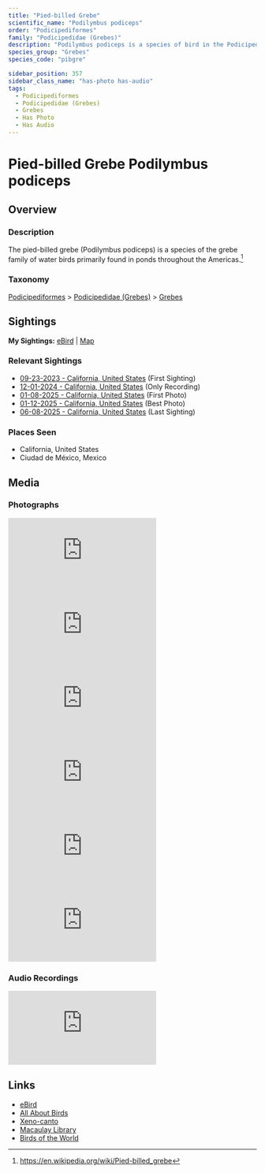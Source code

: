 ```yaml
---
title: "Pied-billed Grebe"
scientific_name: "Podilymbus podiceps"
order: "Podicipediformes"
family: "Podicipedidae (Grebes)"
description: "Podilymbus podiceps is a species of bird in the Podicipedidae (Grebes) family. It has been observed 31 times. It has been photographed. It has been recorded."
species_group: "Grebes"
species_code: "pibgre"

sidebar_position: 357
sidebar_class_name: "has-photo has-audio"
tags: 
  - Podicipediformes
  - Podicipedidae (Grebes)
  - Grebes
  - Has Photo
  - Has Audio
---
```


# Pied-billed Grebe <span className='sci_name'>Podilymbus podiceps</span>

## Overview

### Description
The pied-billed grebe (Podilymbus podiceps) is a species of the grebe family of water birds primarily found in ponds throughout the Americas.[^1]

[^1]: https://en.wikipedia.org/wiki/Pied-billed_grebe

### Taxonomy
[Podicipediformes](/tags/podicipediformes) > [Podicipedidae (Grebes)](/tags/podicipedidae-grebes) > [Grebes](/tags/grebes)


## Sightings

**My Sightings:** [eBird](https://ebird.org/lifelist?r=world&time=life&spp=pibgre) | [Map](/map?species_code=pibgre)

### Relevant Sightings

* [09-23-2023 - California, United States](https://ebird.org/checklist/S150584251) (First Sighting)
* [12-01-2024 - California, United States](https://ebird.org/checklist/S204217558) (Only Recording)
* [01-08-2025 - California, United States](https://ebird.org/checklist/S208562147) (First Photo)
* [01-12-2025 - California, United States](https://ebird.org/checklist/S209042786) (Best Photo)
* [06-08-2025 - California, United States](https://ebird.org/checklist/S248217323) (Last Sighting)

### Places Seen

* California, United States
* Ciudad de México, Mexico



## Media
### Photographs
<iframe className="photo_iframe horizontal" src="https://macaulaylibrary.org/asset/629095608/embed" frameBorder="0" allowFullScreen></iframe>
<iframe className="photo_iframe horizontal" src="https://macaulaylibrary.org/asset/628955597/embed" frameBorder="0" allowFullScreen></iframe>
<iframe className="photo_iframe horizontal" src="https://macaulaylibrary.org/asset/628955718/embed" frameBorder="0" allowFullScreen></iframe>
<iframe className="photo_iframe horizontal" src="https://macaulaylibrary.org/asset/628955583/embed" frameBorder="0" allowFullScreen></iframe>
<iframe className="photo_iframe horizontal" src="https://macaulaylibrary.org/asset/628955509/embed" frameBorder="0" allowFullScreen></iframe>
<iframe className="photo_iframe horizontal" src="https://macaulaylibrary.org/asset/637296949/embed" frameBorder="0" allowFullScreen></iframe>

### Audio Recordings
<iframe className="audio_iframe" src="https://macaulaylibrary.org/asset/626995454/embed" frameBorder="0" allowFullScreen></iframe>

## Links
* [eBird](https://ebird.org/species/pibgre) 
* [All About Birds](https://www.allaboutbirds.org/guide/pibgre) 
* [Xeno-canto](https://www.xeno-canto.org/species/podilymbus-podiceps) 
* [Macaulay Library](https://search.macaulaylibrary.org/catalog?taxonCode=pibgre&sort=rating_rank_desc)
* [Birds of the World](https://birdsoftheworld.org/bow/species/pibgre)
